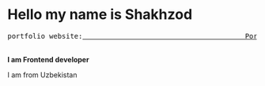 # Hello my name is Shakhzod 
<pre>portfolio website:<a href="https://shakhzodprogrammer.github.io/portfolio/" target="_blank">										Portfolio click me 😎</a></pre>
<br>
<b> I am Frontend developer</b>
<p>I am from Uzbekistan</p>

